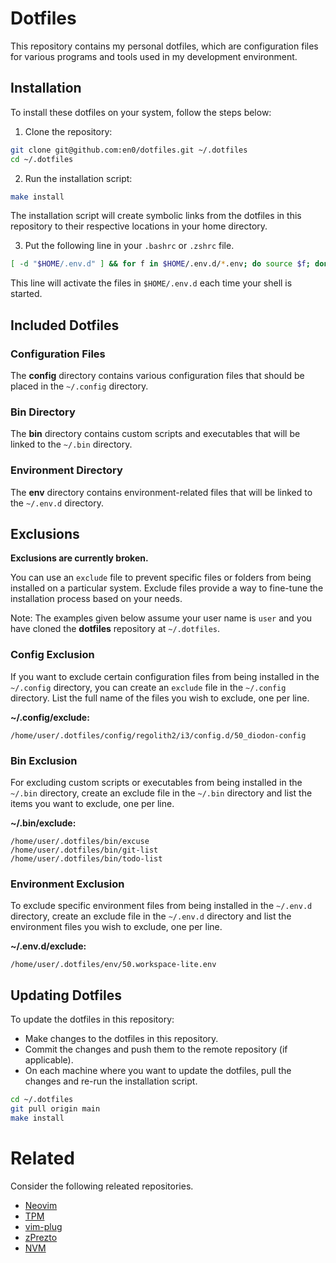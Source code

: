 # Dotfiles

This repository contains my personal dotfiles, which are configuration files for
various programs and tools used in my development environment.

## Installation

To install these dotfiles on your system, follow the steps below:

1. Clone the repository:

```bash
git clone git@github.com:en0/dotfiles.git ~/.dotfiles
cd ~/.dotfiles
```

2. Run the installation script:

```bash
make install
```

The installation script will create symbolic links from the dotfiles in this
repository to their respective locations in your home directory.

3. Put the following line in your `.bashrc` or `.zshrc` file.

```bash
[ -d "$HOME/.env.d" ] && for f in $HOME/.env.d/*.env; do source $f; done
```

This line will activate the files in `$HOME/.env.d` each time your shell is
started.

## Included Dotfiles

### Configuration Files

The **config** directory contains various configuration files that should be placed
in the `~/.config` directory.

### Bin Directory

The **bin** directory contains custom scripts and executables that will be linked to
the `~/.bin` directory.

### Environment Directory

The **env** directory contains environment-related files that will be linked to
the `~/.env.d` directory.

## Exclusions

**Exclusions are currently broken.**

You can use an `exclude` file to prevent specific files or folders from being
installed on a particular system. Exclude files provide a way to fine-tune the
installation process based on your needs.

Note: The examples given below assume your user name is `user` and you have
cloned the **dotfiles** repository at `~/.dotfiles`.

### Config Exclusion

If you want to exclude certain configuration files from being installed in the
`~/.config` directory, you can create an `exclude` file in the `~/.config`
directory. List the full name of the files you wish to exclude, one per
line.

**~/.config/exclude:**

```plaintext
/home/user/.dotfiles/config/regolith2/i3/config.d/50_diodon-config
```

### Bin Exclusion

For excluding custom scripts or executables from being installed in the `~/.bin`
directory, create an exclude file in the `~/.bin` directory and list the items you
want to exclude, one per line.

**~/.bin/exclude:**

```plaintext
/home/user/.dotfiles/bin/excuse
/home/user/.dotfiles/bin/git-list
/home/user/.dotfiles/bin/todo-list
```

### Environment Exclusion

To exclude specific environment files from being installed in the `~/.env.d`
directory, create an exclude file in the `~/.env.d` directory and list the
environment files you wish to exclude, one per line.

**~/.env.d/exclude:**

```plaintext
/home/user/.dotfiles/env/50.workspace-lite.env
```

## Updating Dotfiles

To update the dotfiles in this repository:

- Make changes to the dotfiles in this repository.
- Commit the changes and push them to the remote repository (if applicable).
- On each machine where you want to update the dotfiles, pull the changes and
  re-run the installation script.

```bash
cd ~/.dotfiles
git pull origin main
make install
```

# Related

Consider the following releated repositories.

- [Neovim](https://github.com/neovim/neovim/releases/)
- [TPM](https://github.com/tmux-plugins/tpm)
- [vim-plug](https://github.com/junegunn/vim-plug)
- [zPrezto](https://github.com/en0/prezto/tree/master)
- [NVM](https://github.com/nvm-sh/nvm)
